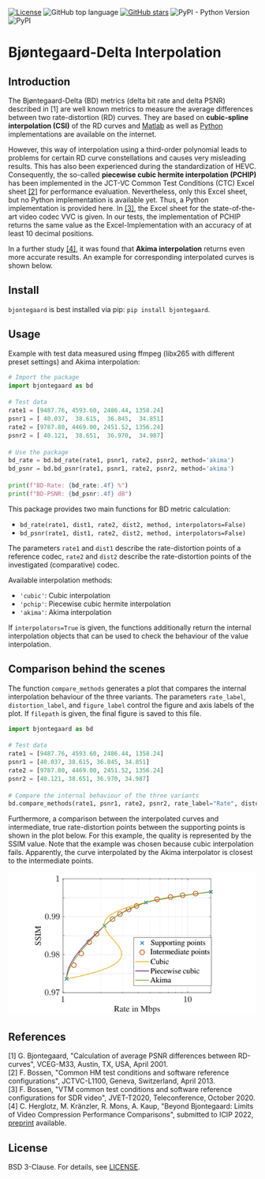 [![License](https://img.shields.io/badge/license-BSD%203--Clause-green)](https://opensource.org/licenses/BSD-3-Clause)
![GitHub top language](https://img.shields.io/github/languages/top/FAU-LMS/bjontegaard)
[![GitHub stars](https://img.shields.io/github/stars/FAU-LMS/bjontegaard)](https://github.com/FAU-LMS/bjontegaard/stargazers)
![PyPI - Python Version](https://img.shields.io/pypi/pyversions/bjontegaard)
![PyPI](https://img.shields.io/pypi/v/bjontegaard)

# Bjøntegaard-Delta Interpolation
## Introduction
The Bjøntegaard-Delta (BD) metrics (delta bit rate and delta PSNR) described in [1] are well known metrics to measure the average differences between two rate-distortion (RD) curves. They are based on **cubic-spline interpolation (CSI)** of the RD curves and [Matlab](https://www.mathworks.com/matlabcentral/fileexchange/41749-bjontegaard-metric-calculation-bd-psnr) as well as [Python](https://github.com/google/compare-codecs/blob/master/lib/visual_metrics.py) implementations are available on the internet.

However, this way of interpolation using a third-order polynomial leads to problems for certain RD curve constellations and causes very misleading results.
This has also been experienced during the standardization of HEVC.
Consequently, the so-called **piecewise cubic hermite interpolation (PCHIP)** has been implemented in the JCT-VC Common Test Conditions (CTC) Excel sheet [[2]](http://phenix.int-evry.fr/jct/doc_end_user/documents/12_Geneva/wg11/JCTVC-L1100-v1.zip) for performance evaluation.
Nevertheless, only this Excel sheet, but no Python implementation is available yet.
Thus, a Python implementation is provided here.
In [[3]](https://jvet-experts.org/doc_end_user/documents/20_Teleconference/wg11/JVET-T2010-v2.zip), the Excel sheet for the state-of-the-art video codec VVC is given.
In our tests, the implementation of PCHIP returns the same value as the Excel-Implementation with an accuracy of at least 10 decimal positions. 

In a further study [[4]](https://doi.org/10.48550/arXiv.2202.12565), it was found that **Akima interpolation** returns even more accurate results. An example for corresponding interpolated curves is shown below.

## Install

`bjontegaard` is best installed via pip: `pip install bjontegaard`.

## Usage

Example with test data measured using ffmpeg (libx265 with different preset settings) and Akima interpolation:
```python
# Import the package
import bjontegaard as bd

# Test data
rate1 = [9487.76, 4593.60, 2486.44, 1358.24]
psnr1 = [ 40.037,  38.615,  36.845,  34.851]
rate2 = [9787.80, 4469.00, 2451.52, 1356.24]
psnr2 = [ 40.121,  38.651,  36.970,  34.987]

# Use the package
bd_rate = bd.bd_rate(rate1, psnr1, rate2, psnr2, method='akima')
bd_psnr = bd.bd_psnr(rate1, psnr1, rate2, psnr2, method='akima')

print(f"BD-Rate: {bd_rate:.4f} %")
print(f"BD-PSNR: {bd_psnr:.4f} dB")
```

This package provides two main functions for BD metric calculation:
* `bd_rate(rate1, dist1, rate2, dist2, method, interpolators=False)`
* `bd_psnr(rate1, dist1, rate2, dist2, method, interpolators=False)`

The parameters `rate1` and `dist1` describe the rate-distortion points of a reference codec, `rate2` and `dist2` describe the rate-distortion points of the investigated (comparative) codec.

Available interpolation methods:
* `'cubic'`: Cubic interpolation
* `'pchip'`: Piecewise cubic hermite interpolation
* `'akima'`: Akima interpolation

If `interpolators=True` is given, the functions additionally return the internal interpolation objects that can be used to check the behaviour of the value interpolation.

## Comparison behind the scenes
The function `compare_methods` generates a plot that compares the internal interpolation behaviour of the three variants.
The parameters `rate_label`, `distortion_label`, and `figure_label` control the figure and axis labels of the plot.
If `filepath` is given, the final figure is saved to this file.

```python
import bjontegaard as bd

# Test data
rate1 = [9487.76, 4593.60, 2486.44, 1358.24]
psnr1 = [40.037, 38.615, 36.845, 34.851]
rate2 = [9787.80, 4469.00, 2451.52, 1356.24]
psnr2 = [40.121, 38.651, 36.970, 34.987]

# Compare the internal behaviour of the three variants
bd.compare_methods(rate1, psnr1, rate2, psnr2, rate_label="Rate", distortion_label="PSNR", figure_label="Test 1", filepath=None)
```

Furthermore, a comparison between the interpolated curves and intermediate, true rate-distortion points between the supporting points is shown in the plot below. 
For this example, the quality is represented by the SSIM value. Note that the example was chosen because cubic interpolation fails. Apparently, the curve interpolated by the Akima interpolator is closest to the intermediate points. 

![Measured data](https://raw.githubusercontent.com/FAU-LMS/bjontegaard/main/doc/interpolated_curves.png)

## References
[1] G. Bjontegaard, "Calculation of average PSNR differences between RD-curves", VCEG-M33, Austin, TX, USA, April 2001. <br/>
[2] F. Bossen, "Common HM test conditions and software reference configurations", JCTVC-L1100, Geneva, Switzerland, April 2013. <br/>
[3] F. Bossen, "VTM common test conditions and software reference configurations for SDR video", JVET-T2020, Teleconference, October 2020. <br/>
[4] C. Herglotz, M. Kränzler, R. Mons, A. Kaup, "Beyond Bjontegaard: Limits of Video Compression Performance Comparisons", submitted to ICIP 2022, [preprint](https://doi.org/10.48550/arXiv.2202.12565) available. <br/>

## License

BSD 3-Clause. For details, see [LICENSE](https://github.com/FAU-LMS/bjontegaard/blob/main/LICENSE).
